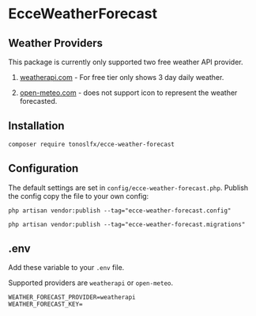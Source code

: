 # EcceWeatherForecast

## Weather Providers

This package is currently only supported two free weather API provider.

1. [weatherapi.com](https://www.weatherapi.com/) - For free tier only shows 3 day daily weather.

2. [open-meteo.com](https://open-meteo.com/) - does not support icon to represent the weather forecasted.

## Installation

```
composer require tonoslfx/ecce-weather-forecast
```

## Configuration

The default settings are set in `config/ecce-weather-forecast.php`. Publish the config copy the file to your own config:

```
php artisan vendor:publish --tag="ecce-weather-forecast.config"

php artisan vendor:publish --tag="ecce-weather-forecast.migrations"
```


## .env

Add these variable to your `.env` file.

Supported providers are `weatherapi` or `open-meteo`.

```
WEATHER_FORECAST_PROVIDER=weatherapi
WEATHER_FORECAST_KEY=

```
